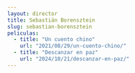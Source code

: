 ```yaml
---
layout: director
title: Sebastián Borensztein
slug: sebastian-borensztein
peliculas:
  - title: "Un cuento chino"
    url: "2021/08/29/un-cuento-chino/"
  - title: "Descanzar en paz"
    url: "2024/10/21/descanzar-en-paz/"
---
```

